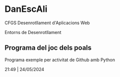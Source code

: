 # DanEscAli

CFGS Desenrotllament d'Aplicacions Web

Entorns de Desenrotllament

## Programa del joc dels poals

Programa exemple per activitat de Github amb Python

21:49 | 24/05/2024

